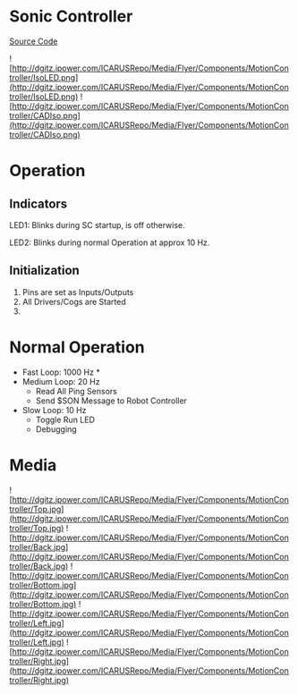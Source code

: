# Sonic Controller #

[Source Code](https://github.com/dgitz/icarus_rover_mc)

![http://dgitz.ipower.com/ICARUSRepo/Media/Flyer/Components/MotionController/IsoLED.png](http://dgitz.ipower.com/ICARUSRepo/Media/Flyer/Components/MotionController/IsoLED.png)
![http://dgitz.ipower.com/ICARUSRepo/Media/Flyer/Components/MotionController/CADIso.png](http://dgitz.ipower.com/ICARUSRepo/Media/Flyer/Components/MotionController/CADIso.png)
# Operation #
## Indicators ##
LED1:  Blinks during SC startup, is off otherwise.

LED2: Blinks during normal Operation at approx 10 Hz.


## Initialization ##
  1. Pins are set as Inputs/Outputs
  1. All Drivers/Cogs are Started
  1. 

# Normal Operation #
  * Fast Loop: 1000 Hz
    * 
  * Medium Loop: 20 Hz
    * Read All Ping Sensors
    * Send $SON Message to Robot Controller
  * Slow Loop: 10 Hz
    * Toggle Run LED
    * Debugging

# Media #
![http://dgitz.ipower.com/ICARUSRepo/Media/Flyer/Components/MotionController/Top.jpg](http://dgitz.ipower.com/ICARUSRepo/Media/Flyer/Components/MotionController/Top.jpg)
![http://dgitz.ipower.com/ICARUSRepo/Media/Flyer/Components/MotionController/Back.jpg](http://dgitz.ipower.com/ICARUSRepo/Media/Flyer/Components/MotionController/Back.jpg)
![http://dgitz.ipower.com/ICARUSRepo/Media/Flyer/Components/MotionController/Bottom.jpg](http://dgitz.ipower.com/ICARUSRepo/Media/Flyer/Components/MotionController/Bottom.jpg)
![http://dgitz.ipower.com/ICARUSRepo/Media/Flyer/Components/MotionController/Left.jpg](http://dgitz.ipower.com/ICARUSRepo/Media/Flyer/Components/MotionController/Left.jpg)
![http://dgitz.ipower.com/ICARUSRepo/Media/Flyer/Components/MotionController/Right.jpg](http://dgitz.ipower.com/ICARUSRepo/Media/Flyer/Components/MotionController/Right.jpg)